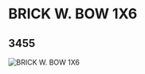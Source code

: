 # BRICK W. BOW 1X6
## 3455
![BRICK W. BOW 1X6](https://lc-www-live-s.legocdn.com/media/bricks/5/2/345502.jpg)